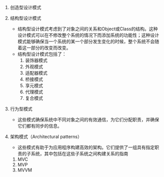 1. 创造型设计模式
2. 结构型设计模式
    - 结构型设计模式考虑到了对象之间的关系和Object或Class的结构。这种设计模式可以在不修改整个系统的情况下而添加系统的功能性；这种设计模式能够确保当一个系统的某一个部分发生变化的时候，整个系统不会随着这一部分的改变而改变。
    - 结构型设计模式包括了：
        1. 装饰器模式
        2. 外观模式
        3. 适配器模式
        4. 桥接模式
        5. 享元模式
        6. 代理模式
        7. 复合模式
3. 行为型模式
    - 这些模式确保系统中不同对象之间的有效通信，为它们分配职责，并确保它们都有同步的信息。

4. 架构模式（Architectural patterns）
    - 这些模式有助于为应用程序构建高效的架构。它们提供了一组具有指定职责的子系统，其中包括在这些子系统之间构建关系的指南
    1. MVC
    2. MVP
    3. MVVM
